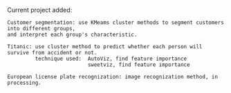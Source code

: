Current project added:

    Customer segmentation: use KMeams cluster methods to segment customers into different groups, 
    and interpret each group's characteristic.

    Titanic: use cluster method to predict whether each person will survive from accident or not.
             technique used:  AutoViz, find feature importance
                              sweetviz, find feature importance

    European license plate recognization: image recognization method, in processing.
